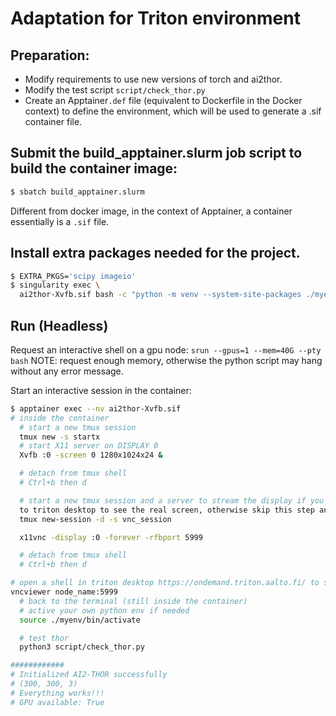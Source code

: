 # Adaptation for Triton environment

## Preparation:
- Modify requirements to use new versions of torch and ai2thor.
- Modify the test script `script/check_thor.py`
- Create an Apptainer`.def` file (equivalent to Dockerfile in the Docker context) to define the environment, which will be used to generate a .sif container file.

## Submit the build_apptainer.slurm job script to build the container image:
```bash
$ sbatch build_apptainer.slurm
```
Different from docker image, in the context of Apptainer, a container essentially is a `.sif` file.

## Install extra packages needed for the project.
```bash
$ EXTRA_PKGS='scipy imageio'
$ singularity exec \
  ai2thor-Xvfb.sif bash -c "python -m venv --system-site-packages ./myenv ; source ./myenv/bin/activate ; pip install $EXTRA_PKGS"
 ```

## Run (Headless)
Request an interactive shell on a gpu node:
```srun --gpus=1 --mem=40G --pty bash```
NOTE: request enough memory, otherwise the python script may hang without any error message.

Start an interactive session in the container:
```bash
$ apptainer exec --nv ai2thor-Xvfb.sif
# inside the container
  # start a new tmux session
  tmux new -s startx  
  # start X11 server on DISPLAY 0
  Xvfb :0 -screen 0 1280x1024x24 &

  # detach from tmux shell
  # Ctrl+b then d

  # start a new tmux session and a server to stream the display if you want to forward the virtual screen 
  to triton desktop to see the real screen, otherwise skip this step and the next step
  tmux new-session -d -s vnc_session

  x11vnc -display :0 -forever -rfbport 5999

  # detach from tmux shell
  # Ctrl+b then d

# open a shell in triton desktop https://ondemand.triton.aalto.fi/ to see the real screen
vncviewer node_name:5999
  # back to the terminal (still inside the container)
  # active your own python env if needed
  source ./myenv/bin/activate

  # test thor
  python3 script/check_thor.py

############
# Initialized AI2-THOR successfully
# (300, 300, 3)
# Everything works!!!
# GPU available: True
```
